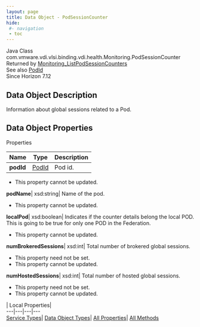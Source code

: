 ```yaml
---
layout: page
title: Data Object - PodSessionCounter
hide:
 #- navigation
 - toc
---
```






Java Class
    com.vmware.vdi.vlsi.binding.vdi.health.Monitoring.PodSessionCounter  
Returned by
     [Monitoring_ListPodSessionCounters](vdi.health.Monitoring.md#listPodSessionCounters)  
See also
     [PodId](vdi.entity.PodId.md)  
Since 
    Horizon 7.12

## Data Object Description 

Information about global sessions related to a Pod. 

## Data Object Properties

Properties

Name |  Type |  Description   
---|---|---  
**podId**| [PodId](vdi.entity.PodId.md)|  Pod id.   


 * This property cannot be updated.

  
**podName**|  xsd:string|  Name of the pod.   


 * This property cannot be updated.

  
**localPod**|  xsd:boolean|  Indicates if the counter details belong the local POD. This is going to be true for only one POD in the Federation.   


 * This property cannot be updated.

  
**numBrokeredSessions**|  xsd:int|  Total number of brokered global sessions.   


 * This property need not be set.
 * This property cannot be updated.

  
**numHostedSessions**|  xsd:int|  Total number of hosted global sessions.   


 * This property need not be set.
 * This property cannot be updated.

  
  
  
 | Local Properties|   
---|---|---|---  
[Service Types](index-mo_types.md)| [Data Object Types](index-do_types.md)| [All Properties](index-properties.md)| [All Methods](index-methods.md)  
  
  

